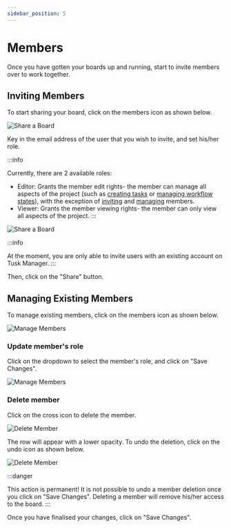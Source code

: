 ```yaml
---
sidebar_position: 5
---
```


# Members

Once you have gotten your boards up and running, start to invite members over to work together.

## Inviting Members

To start sharing your board, click on the members icon as shown below.

![Share a Board](/img/user-guide/share-board.png)

Key in the email address of the user that you wish to invite, and set his/her role.

:::info

Currently, there are 2 available roles:
- Editor: Grants the member edit rights- the member can manage all aspects of the project (such as [creating tasks](./task#creating-a-task) or [managing workflow states](./state)), with the exception of [inviting](#inviting-members) and [managing](#managing-existing-members) members.
- Viewer: Grants the member viewing rights- the member can only view all aspects of the project.
:::

![Share a Board](/img/user-guide/share-board-specific.png)

:::info

At the moment, you are only able to invite users with an existing account on Tusk Manager.
:::

Then, click on the "Share" button.

## Managing Existing Members

To manage existing members, click on the members icon as shown below.

![Manage Members](/img/user-guide/share-board.png)

### Update member's role

Click on the dropdown to select the member's role, and click on "Save Changes".

![Manage Members](/img/user-guide/manage-members-specific.png)

### Delete member

Click on the cross icon to delete the member.

![Delete Member](/img/user-guide/delete-members.png)

The row will appear with a lower opacity. To undo the deletion, click on the undo icon as shown below.

![Delete Member](/img/user-guide/delete-members-specific.png)

:::danger

This action is permanent! It is not possible to undo a member deletion once you click on "Save Changes". Deleting a member will remove his/her access to the board.
:::

Once you have finalised your changes, click on "Save Changes".
